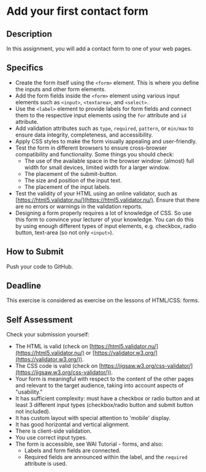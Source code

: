 # Add your first contact form

## Description

In this assignment, you will add a contact form to one of your web pages.

## Specifics

- Create the form itself using the `<form>` element. This is where you define the inputs and other form elements.
- Add the form fields inside the `<form>` element using various input elements such as `<input>`, `<textarea>`, and `<select>`.
- Use the `<label>` element to provide labels for form fields and connect them to the respective input elements using the `for` attribute and `id` attribute.
- Add validation attributes such as `type`, `required`, `pattern`, or `min/max` to ensure data integrity, completeness, and accessibility.
- Apply CSS styles to make the form visually appealing and user-friendly. 
- Test the form in different browsers to ensure cross-browser compatibility and functionality. Some things you should check:
  - The use of the available space in the browser window: (almost) full width for small devices, limited width for a larger window.
  - The placement of the submit-button.
  - The size and position of the input text.
  - The placement of the input labels.
- Test the validity of your HTML using an online validator, such as [https://html5.validator.nu/](https://html5.validator.nu/). Ensure that there are no errors or warnings in the validation reports.
- Designing a form properly requires a lot of knowledge of CSS. So use this form to convince your lecturer of your knowledge. You can do this by using enough different types of input elements, e.g. checkbox, radio button, text-area (so not only `<input>`).

## How to Submit

Push your code to GitHub.


## Deadline

This exercise is considered as exercise on the lessons of HTML/CSS: forms. 

## Self Assessment

Check your submission yourself:

- The HTML is valid (check on [https://html5.validator.nu/](https://html5.validator.nu/) or [https://validator.w3.org/](https://validator.w3.org/)).
- The CSS code is valid (check on [https://jigsaw.w3.org/css-validator/](https://jigsaw.w3.org/css-validator/)).
- Your form is meaningful with respect to the content of the other pages and relevant to the target audience, taking into account aspects of "usability."
- It has sufficient complexity: must have a checkbox or radio button and at least 3 different input types (checkbox/radio button and submit button not included).
- It has custom layout with special attention to 'mobile' display.
- It has good horizontal and vertical alignment.
- There is client-side validation.
- You use correct input types.
- The form is accessible, see WAI Tutorial - forms, and also:
  - Labels and form fields are connected.
  - Required fields are announced within the label, and the `required` attribute is used.
